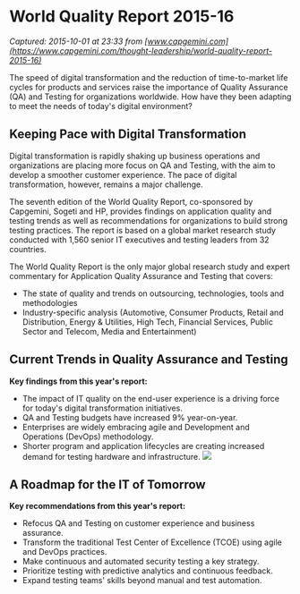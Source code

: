 # World Quality Report 2015-16

_Captured: 2015-10-01 at 23:33 from [www.capgemini.com](https://www.capgemini.com/thought-leadership/world-quality-report-2015-16)_

The speed of digital transformation and the reduction of time-to-market life cycles for products and services raise the importance of Quality Assurance (QA) and Testing for organizations worldwide. How have they been adapting to meet the needs of today's digital environment?

##  Keeping Pace with Digital Transformation

Digital transformation is rapidly shaking up business operations and organizations are placing more focus on QA and Testing, with the aim to develop a smoother customer experience. The pace of digital transformation, however, remains a major challenge.

The seventh edition of the World Quality Report, co-sponsored by Capgemini, Sogeti and HP, provides findings on application quality and testing trends as well as recommendations for organizations to build strong testing practices. The report is based on a global market research study conducted with 1,560 senior IT executives and testing leaders from 32 countries.

The World Quality Report is the only major global research study and expert commentary for Application Quality Assurance and Testing that covers:

  * The state of quality and trends on outsourcing, technologies, tools and methodologies
  * Industry-specific analysis (Automotive, Consumer Products, Retail and Distribution, Energy & Utilities, High Tech, Financial Services, Public Sector and Telecom, Media and Entertainment)

##  Current Trends in Quality Assurance and Testing

**Key findings from this year's report:**

  * The impact of IT quality on the end-user experience is a driving force for today's digital transformation initiatives.
  * QA and Testing budgets have increased 9% year-on-year.
  * Enterprises are widely embracing agile and Development and Operations (DevOps) methodology. 
  * Shorter program and application lifecycles are creating increased demand for testing hardware and infrastructure.
![](https://www.capgemini.com/sites/default/files/resource/image/wqr_infographics_v4.jpg)

##  A Roadmap for the IT of Tomorrow

**Key recommendations from this year's report:**

  * Refocus QA and Testing on customer experience and business assurance.
  * Transform the traditional Test Center of Excellence (TCOE) using agile and DevOps practices.
  * Make continuous and automated security testing a key strategy.
  * Prioritize testing with predictive analytics and continuous feedback.
  * Expand testing teams' skills beyond manual and test automation.
